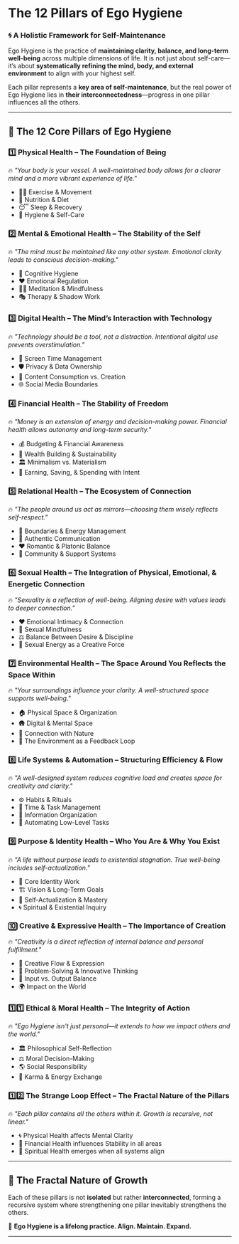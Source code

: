 # The 12 Pillars of Ego Hygiene

### 🌀 A Holistic Framework for Self-Maintenance  

Ego Hygiene is the practice of **maintaining clarity, balance, and long-term well-being** across multiple dimensions of life. It is not just about self-care—it’s about **systematically refining the mind, body, and external environment** to align with your highest self.  

Each pillar represents a **key area of self-maintenance**, but the real power of Ego Hygiene lies in **their interconnectedness**—progress in one pillar influences all the others.  

---

## **📌 The 12 Core Pillars of Ego Hygiene**  

### **1️⃣ Physical Health – The Foundation of Being**  
🔥 *"Your body is your vessel. A well-maintained body allows for a clearer mind and a more vibrant experience of life."*  
- 🏋️‍♂️ Exercise & Movement  
- 🍎 Nutrition & Diet  
- 😴 Sleep & Recovery  
- 🦷 Hygiene & Self-Care  

### **2️⃣ Mental & Emotional Health – The Stability of the Self**  
🔥 *"The mind must be maintained like any other system. Emotional clarity leads to conscious decision-making."*  
- 🧠 Cognitive Hygiene  
- ❤️ Emotional Regulation  
- 🧘‍♂️ Meditation & Mindfulness  
- 🎭 Therapy & Shadow Work  

### **3️⃣ Digital Health – The Mind’s Interaction with Technology**  
🔥 *"Technology should be a tool, not a distraction. Intentional digital use prevents overstimulation."*  
- 📵 Screen Time Management  
- 🛡️ Privacy & Data Ownership  
- 🎨 Content Consumption vs. Creation  
- 🌐 Social Media Boundaries  

### **4️⃣ Financial Health – The Stability of Freedom**  
🔥 *"Money is an extension of energy and decision-making power. Financial health allows autonomy and long-term security."*  
- 💰 Budgeting & Financial Awareness  
- 🚀 Wealth Building & Sustainability  
- 🏛️ Minimalism vs. Materialism  
- 🔄 Earning, Saving, & Spending with Intent  

### **5️⃣ Relational Health – The Ecosystem of Connection**  
🔥 *"The people around us act as mirrors—choosing them wisely reflects self-respect."*  
- 🤝 Boundaries & Energy Management  
- 💬 Authentic Communication  
- ❤️ Romantic & Platonic Balance  
- 🌱 Community & Support Systems  

### **6️⃣ Sexual Health – The Integration of Physical, Emotional, & Energetic Connection**  
🔥 *"Sexuality is a reflection of well-being. Aligning desire with values leads to deeper connection."*  
- ❤️ Emotional Intimacy & Connection  
- 🧠 Sexual Mindfulness  
- ⚖️ Balance Between Desire & Discipline  
- 🌌 Sexual Energy as a Creative Force  

### **7️⃣ Environmental Health – The Space Around You Reflects the Space Within**  
🔥 *"Your surroundings influence your clarity. A well-structured space supports well-being."*  
- 🏠 Physical Space & Organization  
- 🛖 Digital & Mental Space  
- 🌱 Connection with Nature  
- 🔄 The Environment as a Feedback Loop  

### **8️⃣ Life Systems & Automation – Structuring Efficiency & Flow**  
🔥 *"A well-designed system reduces cognitive load and creates space for creativity and clarity."*  
- ⚙️ Habits & Rituals  
- 📅 Time & Task Management  
- 📂 Information Organization  
- 🔄 Automating Low-Level Tasks  

### **9️⃣ Purpose & Identity Health – Who You Are & Why You Exist**  
🔥 *"A life without purpose leads to existential stagnation. True well-being includes self-actualization."*  
- 🎯 Core Identity Work  
- 🏗️ Vision & Long-Term Goals  
- 💭 Self-Actualization & Mastery  
- 🌀 Spiritual & Existential Inquiry  

### **🔟 Creative & Expressive Health – The Importance of Creation**  
🔥 *"Creativity is a direct reflection of internal balance and personal fulfillment."*  
- 🎨 Creative Flow & Expression  
- 🧩 Problem-Solving & Innovative Thinking  
- 🔄 Input vs. Output Balance  
- 🌍 Impact on the World  

### **1️⃣1️⃣ Ethical & Moral Health – The Integrity of Action**  
🔥 *"Ego Hygiene isn't just personal—it extends to how we impact others and the world."*  
- 🏛️ Philosophical Self-Reflection  
- ⚖️ Moral Decision-Making  
- 🌎 Social Responsibility  
- 🔄 Karma & Energy Exchange  

### **1️⃣2️⃣ The Strange Loop Effect – The Fractal Nature of the Pillars**  
🔥 *"Each pillar contains all the others within it. Growth is recursive, not linear."*  
- 🌀 Physical Health affects Mental Clarity  
- 🔄 Financial Health influences Stability in all areas  
- 🌌 Spiritual Health emerges when all systems align  

---

## **🌌 The Fractal Nature of Growth**  
Each of these pillars is not **isolated** but rather **interconnected**, forming a recursive system where strengthening one pillar inevitably strengthens the others.  

📌 **Ego Hygiene is a lifelong practice. Align. Maintain. Expand.**  

---
